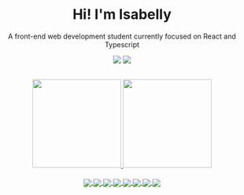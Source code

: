 <div align="center">
  <h1>Hi! I'm Isabelly</h1>
  <p>A front-end web development student currently focused on React and Typescript</p>
</div>
<div align="center">
  <a href = "mailto:isabellymr7@gmail.com" target="_blank"><img src="https://img.shields.io/badge/-Gmail-D14836?style=for-the-badge&logo=gmail&logoColor=white" target="_blank"></a>
  <a href="https://www.linkedin.com/in/isabelly-monteiro-963317176/" target="_blank"><img src="https://img.shields.io/badge/-LinkedIn-%230077B5?style=for-the-badge&logo=linkedin&logoColor=white" target="_blank"></a>
</div>

##

<div align="center">
  <a href="https://github.com/isabellymonteiro">
  <img height="180em" src="https://github-readme-stats.vercel.app/api?username=isabellymonteiro&show_icons=true&theme=github_dark&include_all_commits=true&count_private=true"/>
  <img height="180em" src="https://github-readme-stats.vercel.app/api/top-langs/?username=isabellymonteiro&layout=compact&langs_count=7&theme=github_dark"/>
</div>
  <div style="display: inline_block" align="center"><br>
  <img align="center" src="https://camo.githubusercontent.com/81299f436b4881e69a21fc8670d991dfa78bb1175085303e97c5424fb85637ca/68747470733a2f2f696d672e736869656c64732e696f2f62616467652f2d52656163742d3030303030303f7374796c653d666c61742d737175617265266c6f676f3d7265616374">
  <img align="center" src="https://camo.githubusercontent.com/3121e8d59f7b8f247b7c77eb8cd46923441f289b40349ae6d87d5c06ec42184a/68747470733a2f2f696d672e736869656c64732e696f2f62616467652f547970657363726970742d3030303030303f7374796c653d666c61742d737175617265266c6f676f3d74797065736372697074">
  <img align="center" src="https://camo.githubusercontent.com/59aba51f28025c0dc10f5e46c50c9cae8320164cf27d1c3e4c74d87247dc1ef1/68747470733a2f2f696d672e736869656c64732e696f2f62616467652f2d48544d4c352d3030303030303f7374796c653d666c61742d737175617265266c6f676f3d68746d6c35">
  <img align="center" src="https://camo.githubusercontent.com/41c746a6b96524216584d500f3bd2a0d92c2b76c6786d490bdc40aef88ac414b/68747470733a2f2f696d672e736869656c64732e696f2f62616467652f435353332d3030303030303f7374796c653d666c61742d737175617265266c6f676f3d63737333266c6f676f436f6c6f723d323534626464">
  <img align="center" src="https://camo.githubusercontent.com/83251b43ed98c68cb483b24c12aab020d58576c8dfd910711678b1fba41c8fdf/68747470733a2f2f696d672e736869656c64732e696f2f62616467652f2d5374796c65645f436f6d706f6e656e74732d3030303030303f7374796c653d666c61742d737175617265266c6f676f3d7374796c65642d636f6d706f6e656e7473">
  <img align="center" src="https://camo.githubusercontent.com/d7cc936d4c7961d5e8cbbf59d32885dd409fe668afbb10f6be8de2855cab162f/68747470733a2f2f696d672e736869656c64732e696f2f62616467652f2d4e6f64656a732d3030303030303f7374796c653d666c61742d737175617265266c6f676f3d4e6f64652e6a73">
  <img align="center" src="https://camo.githubusercontent.com/cb87f525f653680c7fc872ea747f5c670e9f84b1393745ec3e556960bd502382/68747470733a2f2f696d672e736869656c64732e696f2f62616467652f457870726573732e6a732d3030303030303f7374796c653d666c61742d737175617265266c6f676f3d65787072657373">
  <img align="center" src="https://camo.githubusercontent.com/653a9ce2bec90b2bd7ef0e11e1f687f7545852b36685177db728ebf9950708be/68747470733a2f2f696d672e736869656c64732e696f2f62616467652f2d4865726f6b752d3030303030303f7374796c653d666c61742d737175617265266c6f676f3d6865726f6b75266c6f676f436f6c6f723d343130303933">
</div>
